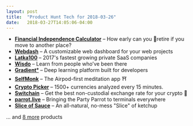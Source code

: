 ```yaml
---
layout: post
title:  "Product Hunt Tech for 2018-03-26"
date:   2018-03-27T14:05:06-04:00
---
```


* **[Financial Independence Calculator](https://www.producthunt.com/posts/financial-independence-calculator?utm_campaign=producthunt-api&utm_medium=api&utm_source=Application%3A+Daily+Digest+RSS+%28ID%3A+3202%29)** – How early can you 🍹retire if you move to another place?
* **[Webdash](https://www.producthunt.com/posts/webdash?utm_campaign=producthunt-api&utm_medium=api&utm_source=Application%3A+Daily+Digest+RSS+%28ID%3A+3202%29)** – A customizable web dashboard for your web projects
* **[Latka100](https://www.producthunt.com/posts/latka100?utm_campaign=producthunt-api&utm_medium=api&utm_source=Application%3A+Daily+Digest+RSS+%28ID%3A+3202%29)** – 2017's fastest growing private SaaS companies
* **[Wisdo](https://www.producthunt.com/posts/wisdo?utm_campaign=producthunt-api&utm_medium=api&utm_source=Application%3A+Daily+Digest+RSS+%28ID%3A+3202%29)** – Learn from people who’ve been there
* **[Gradient°](https://www.producthunt.com/posts/gradient?utm_campaign=producthunt-api&utm_medium=api&utm_source=Application%3A+Daily+Digest+RSS+%28ID%3A+3202%29)** – Deep learning platform built for developers
* **[SelfMonk](https://www.producthunt.com/posts/selfmonk?utm_campaign=producthunt-api&utm_medium=api&utm_source=Application%3A+Daily+Digest+RSS+%28ID%3A+3202%29)** – The Airpod-first meditation app ⛩
* **[Crypto Picker](https://www.producthunt.com/posts/crypto-picker?utm_campaign=producthunt-api&utm_medium=api&utm_source=Application%3A+Daily+Digest+RSS+%28ID%3A+3202%29)** – 1500+ currencies analyzed every 15 minutes.
* **[Switchain](https://www.producthunt.com/posts/switchain?utm_campaign=producthunt-api&utm_medium=api&utm_source=Application%3A+Daily+Digest+RSS+%28ID%3A+3202%29)** – Get the best non-custodial exchange rate for your crypto 💸
* **[parrot.live](https://www.producthunt.com/posts/parrot-live?utm_campaign=producthunt-api&utm_medium=api&utm_source=Application%3A+Daily+Digest+RSS+%28ID%3A+3202%29)** – Bringing the Party Parrot to terminals everywhere
* **[Slice of Sauce](https://www.producthunt.com/posts/slice-of-sauce?utm_campaign=producthunt-api&utm_medium=api&utm_source=Application%3A+Daily+Digest+RSS+%28ID%3A+3202%29)** – An all-natural, no-mess "Slice" of ketchup

… and [8 more](https://www.producthunt.com/tech) products